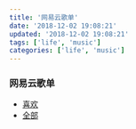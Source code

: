 ```yaml
---
title: '网易云歌单'
date: '2018-12-02 19:08:21'
updated: '2018-12-02 19:08:21'
tags: ['life', 'music']
categories: ['life', 'music']
---
```

### 网易云歌单

- [喜欢](https://music.163.com/#/playlist?id=964371620)
- [全部](https://music.163.com/#/playlist?id=2480070514)
